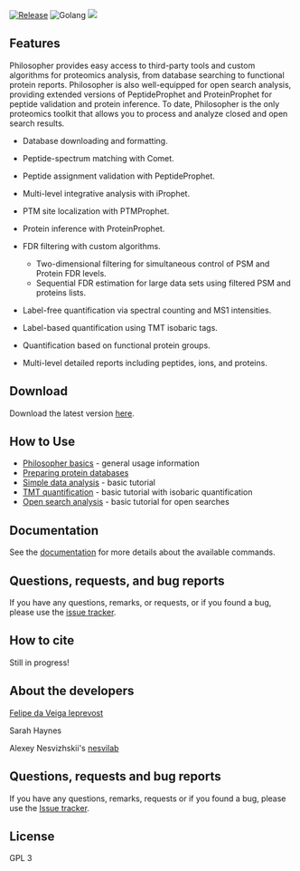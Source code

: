 [![Release](https://img.shields.io/github/release/nesvilab/philosopher.svg?color=purple&style=for-the-badge)](https://github.com/Nesvilab/philosopher/releases/latest)
![Golang](https://img.shields.io/badge/Go-1.13.1-blue.svg?style=for-the-badge)
![](https://img.shields.io/github/downloads/Nesvilab/philosopher/total.svg?color=red&style=for-the-badge)
<!--[![Build Status](https://img.shields.io/endpoint.svg?url=https%3A%2F%2Factions-badge.atrox.dev%2FNesvilab%2Fphilosopher-source%2Fbadge%3Ftoken%3D9cc51271afa40cd95d91e910f257c7b72d7e9157&style=for-the-badge)](https://actions-badge.atrox.dev/Nesvilab/philosopher-source/goto?token=9cc51271afa40cd95d91e910f257c7b72d7e9157)-->


## Features
Philosopher provides easy access to third-party tools and custom algorithms for proteomics analysis, from database searching to functional protein reports. Philosopher is also well-equipped for open search analysis, providing extended versions of PeptideProphet and ProteinProphet for peptide validation and protein inference. To date, Philosopher is the only proteomics toolkit that allows you to process and analyze closed and open search results.

- Database downloading and formatting.

- Peptide-spectrum matching with Comet.

- Peptide assignment validation with PeptideProphet.

- Multi-level integrative analysis with iProphet.

- PTM site localization with PTMProphet.

- Protein inference with ProteinProphet.

- FDR filtering with custom algorithms.

  - Two-dimensional filtering for simultaneous control of PSM and Protein FDR levels.
  - Sequential FDR estimation for large data sets using filtered PSM and proteins lists.

- Label-free quantification via spectral counting and MS1 intensities.

- Label-based quantification using TMT isobaric tags.

- Quantification based on functional protein groups.

- Multi-level detailed reports including peptides, ions, and proteins.



## Download
Download the latest version [here](https://github.com/nesvilab/philosopher/releases/latest).


## How to Use
- [Philosopher basics](https://github.com/Nesvilab/philosopher/wiki/Philosopher-Basics) - general usage information
- [Preparing protein databases](https://github.com/Nesvilab/philosopher/wiki/How-to-Prepare-a-Protein-Database)
- [Simple data analysis](https://github.com/Nesvilab/philosopher/wiki/Simple-Data-Analysis) - basic tutorial
- [TMT quantification](https://github.com/Nesvilab/philosopher/wiki/TMT-Analysis) - basic tutorial with isobaric quantification
- [Open search analysis](https://github.com/Nesvilab/philosopher/wiki/Open-Search-Analysis) - basic tutorial for open searches

## Documentation
See the [documentation](https://github.com/Nesvilab/philosopher/wiki/Home) for more details about the available commands.


## Questions, requests, and bug reports
If you have any questions, remarks, or requests, or if you found a bug, please use the [issue tracker](https://github.com/nesvilab/philosopher/issues).


## How to cite
Still in progress!


## About the developers
[Felipe da Veiga leprevost](http://www.leprevost.com.br)

Sarah Haynes

Alexey Nesvizhskii's [nesvilab](http://www.nesvilab.org/)



## Questions, requests and bug reports
If you have any questions, remarks, requests or if you found a bug, please use the [Issue tracker](https://github.com/nesvilab/philosopher/issues).


## License
GPL 3

